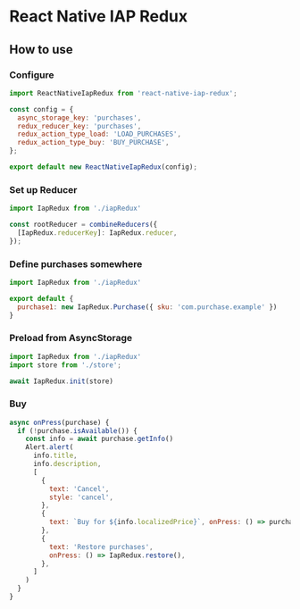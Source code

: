# React Native IAP Redux

## How to use

### Configure

```js
import ReactNativeIapRedux from 'react-native-iap-redux';

const config = {
  async_storage_key: 'purchases',
  redux_reducer_key: 'purchases',
  redux_action_type_load: 'LOAD_PURCHASES',
  redux_action_type_buy: 'BUY_PURCHASE',
};

export default new ReactNativeIapRedux(config);
```

### Set up Reducer

```js
import IapRedux from './iapRedux'

const rootReducer = combineReducers({
  [IapRedux.reducerKey]: IapRedux.reducer,
});
```

### Define purchases somewhere

```js
import IapRedux from './iapRedux'

export default {
  purchase1: new IapRedux.Purchase({ sku: 'com.purchase.example' })
}
```

### Preload from AsyncStorage

```js
import IapRedux from './iapRedux'
import store from './store';

await IapRedux.init(store)
```

### Buy

```js
async onPress(purchase) {
  if (!purchase.isAvailable()) {
    const info = await purchase.getInfo()
    Alert.alert(
      info.title,
      info.description,
      [
        {
          text: 'Cancel',
          style: 'cancel',
        },
        {
          text: `Buy for ${info.localizedPrice}`, onPress: () => purchase.buy()
        },
        {
          text: 'Restore purchases',
          onPress: () => IapRedux.restore(),
        },
      ]
    )
  }
}
```
